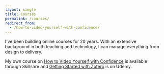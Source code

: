 ```yaml
---
layout: single
title: Courses
permalink: /courses/
redirect_from:
  - /how-to-video-yourself-with-confidence/
---
```


I've been building online courses for 20 years. With an extensive background in both teaching and technology, I can manage everything from design to delivery.

My own course on [How to Video Yourself with Confidence](https://skl.sh/3tRI8tG) is available through Skillshre and [Getting Started with Zotero](https://www.udemy.com/course/how-to-manage-references-and-citations-in-zotero/learn/lecture/3473296#overview) is on Udemy.